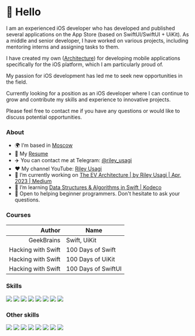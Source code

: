 👋 Hello
=======================================

I am an experienced iOS developer who has developed and published several applications on the App Store (based on SwiftUI/SwiftUI + UiKit).
As a middle and senior developer, I have worked on various projects, including mentoring interns and assigning tasks to them. 

I have created my own ([Architecture](https://medium.com/@riley.usagi/the-ev-architecture-a0dd20f3ebfe)) for developing mobile applications specifically for the iOS platform, which I am particularly proud of. 

My passion for iOS development has led me to seek new opportunities in the field.

Currently looking for a position as an iOS developer where I can continue to grow and contribute my skills and experience to innovative projects. 

Please feel free to contact me if you have any questions or would like to discuss potential opportunities.

### About
* 🌍  I’m based in [Moscow](https://yandex.ru/maps/-/CCU75EBKTB)
* 📜  My [Resume]([https://drive.google.com/file/d/1RjRV2BD6iqxAZx2SYFlflWJyukl0AIgV/view](https://drive.google.com/file/d/19kdb_Fooy7YAjEZxmZ_nGaeV3OYGKq0f/view))
* ✈️  You can contact me at Telegram: [@riley_usagi](https://t.me/riley_usagi)
* ❤️  My channel YouTube: [Riley Usagi](https://www.youtube.com/playlist?list=PLL3ab8WAPq6WouXrniDtkIMU-f_hdD02B)
* 🚀  I’m currently working on [The EV Architecture | by Riley Usagi | Apr, 2023 | Medium](https://medium.com/@riley.usagi/the-ev-architecture-a0dd20f3ebfe)
* 🧠  I’m learning [Data Structures & Algorithms in Swift | Kodeco](https://www.kodeco.com/books/data-structures-algorithms-in-swift) 
* 🤝  Open to helping beginner programmers. Don't hesitate to ask your questions.

### Courses
| Author                | Name                     |
|----------------------:|--------------------------|
| GeekBrains            | Swift, UiKit             |
| Hacking with Swift    | 100 Days of Swift        |
| Hacking with Swift    | 100 Days of UiKit        |
| Hacking with Swift    | 100 Days of SwiftUI      |

### Skills
<p align="left">
  <img src="https://img.shields.io/badge/SWIFT-F05138?style=flat&logo=swift&logoColor=ffffff"/>
  <img src="https://img.shields.io/badge/SwiftUI-0260E8?style=flat&logo=swift&logoColor=ffffff"/>
  <img src="https://img.shields.io/badge/Realm-39477F?style=flat&logo=realm&logoColor=ffffff"/>
  <img src="https://img.shields.io/badge/MVVM-53AC56?style=flat"/>
  <img src="https://img.shields.io/badge/Xcode-147EFB?style=flat&logo=xcode&logoColor=ffffff"/>
  <img src="https://img.shields.io/badge/GitHub-181717?style=flat&logo=github&logoColor=FFFFFF"/>
  <img src="https://img.shields.io/badge/Jira-0052CC?style=flat&logo=jira&logoColor=ffffff"/>
  <img src="https://img.shields.io/badge/Figma-F24E1E?style=flat&logo=figma&logoColor=ffffff"/>

### Other skills
<p align="left">
  <img src="https://img.shields.io/badge/Stack Overflow-F58025?style=flat&logo=stackoverflow&logoColor=ffffff"/>
  <img src="https://img.shields.io/badge/Slack-4A154B?style=flat&logo=slack&logoColor=ffffff"/>
  <img src="https://img.shields.io/badge/zoom-2D8CFF?style=flat"/>
  <img src="https://img.shields.io/badge/YouTube-FF0000?style=flat&logo=youtube&logoColor=ffffff"/>
  <img src="https://img.shields.io/badge/OpenAI-412991?style=flat&logo=openai&logoColor=ffffff"/>
  <img src="https://img.shields.io/badge/App Store-0D96F6?style=flat&logo=appstore&logoColor=ffffff"/>
  <img src="https://img.shields.io/badge/MacOS-000000?style=flat"/>
  <img src="https://img.shields.io/badge/iOS-000000?style=flat"/>
</p>
